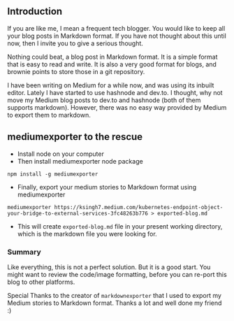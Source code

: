 ## Introduction
If you are like me, I mean a frequent tech blogger. You would like to keep all your blog posts in Markdown format. If you have not thought about this until now, then I invite you to give a serious thought. 

Nothing could beat, a blog post in Markdown format. It is a simple format that is easy to read and write. It is also a very good format for blogs, and brownie points to store those in a git repository.

I have been writing on Medium for a while now, and was using its inbuilt editor. Lately I have started to use hashnode and dev.to. I thought, why not move my Medium blog posts to dev.to and hashnode (both of them supports markdown). However, there was no easy way provided by Medium to export them to markdown.

## mediumexporter to the rescue
- Install node on your computer
- Then install mediumexporter node package
```
npm install -g mediumexporter
```
- Finally, export your medium stories to Markdown format using mediumexporter

```
mediumexporter https://ksingh7.medium.com/kubernetes-endpoint-object-your-bridge-to-external-services-3fc48263b776 > exported-blog.md
```
- This will create `exported-blog.md` file in your present working directory, which is the markdown file you were looking for.

### Summary
Like everything, this is not a perfect solution. But it is a good start. You might want to review the code/image formatting, before you can re-port this blog to other platforms.

Special Thanks to the creator of  `markdownexporter` that I used to export my Medium stories to Markdown format. Thanks a lot and well done my friend :)


